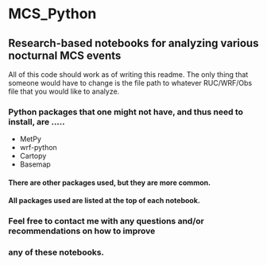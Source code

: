 # MCS_Python
## Research-based notebooks for analyzing various nocturnal MCS events

All of this code should work as of writing this readme. The only thing
that someone would have to change is the file path to whatever RUC/WRF/Obs
file that you would like to analyze.

### Python packages that one might not have, and thus need to install, are .....
* MetPy
* wrf-python
* Cartopy
* Basemap
#### There are other packages used, but they are more common. 
#### All packages used are listed at the top of each notebook.

### Feel free to contact me with any questions and/or recommendations on how to improve
### any of these notebooks.

